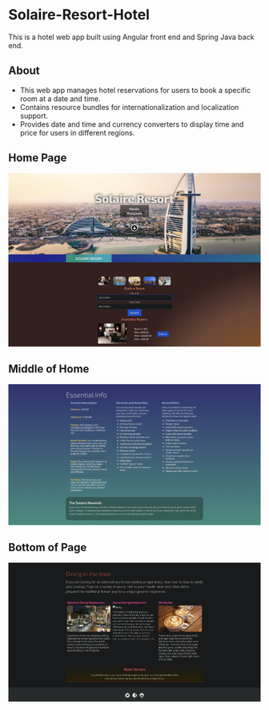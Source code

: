 # Solaire-Resort-Hotel
This is a hotel web app built using Angular front end and Spring Java back end. 

## About
   - This web app manages hotel reservations for users to book a specific room at a date and time.
   - Contains resource bundles for internationalization and localization support.
   - Provides date and time and currency converters to display time and price for users in different regions.

## Home Page
<img src="https://github.com/cin-ji/Solaire-Resort-Hotel/blob/master/screenshots/Home.png?raw=true" width=900>

## Middle of Home
<img src="https://github.com/cin-ji/Solaire-Resort-Hotel/blob/master/screenshots/Info.png?raw=true" width=900>

## Bottom of Page
<img src="https://github.com/cin-ji/Solaire-Resort-Hotel/blob/master/screenshots/Dining.png?raw=true" width=900>




